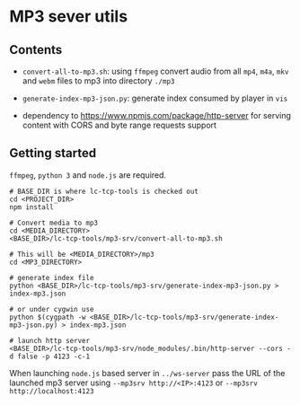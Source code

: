 MP3 sever utils
===============


Contents
--------

  - `convert-all-to-mp3.sh`: using `ffmpeg` convert audio from all
    `mp4`, `m4a`, `mkv` and `webm` files to mp3 into directory `./mp3`

  - `generate-index-mp3-json.py`: generate index consumed by player
    in `vis`

  - dependency to https://www.npmjs.com/package/http-server for
    serving content with CORS and byte range requests support


Getting started
---------------

`ffmpeg`, `python 3` and `node.js` are required.

```
# BASE_DIR is where lc-tcp-tools is checked out
cd <PROJECT_DIR>
npm install

# Convert media to mp3
cd <MEDIA_DIRECTORY>
<BASE_DIR>/lc-tcp-tools/mp3-srv/convert-all-to-mp3.sh

# This will be <MEDIA_DIRECTORY>/mp3
cd <MP3_DIRECTORY>

# generate index file
python <BASE_DIR>/lc-tcp-tools/mp3-srv/generate-index-mp3-json.py > index-mp3.json

# or under cygwin use
python $(cygpath -w <BASE_DIR>/lc-tcp-tools/mp3-srv/generate-index-mp3-json.py) > index-mp3.json

# launch http server
<BASE_DIR>/lc-tcp-tools/mp3-srv/node_modules/.bin/http-server --cors -d false -p 4123 -c-1
```

When launching `node.js` based server in  `../ws-server` pass the URL of the
launched mp3 server using `--mp3srv http://<IP>:4123` or `--mp3srv http://localhost:4123`


